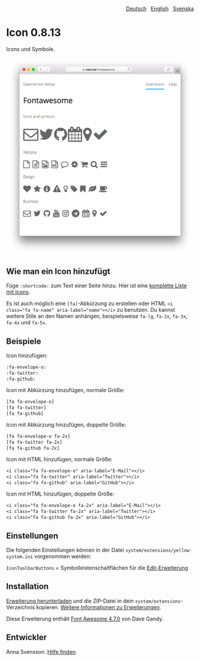<p align="right"><a href="README-de.md">Deutsch</a> &nbsp; <a href="README.md">English</a> &nbsp; <a href="README-sv.md">Svenska</a></p>

# Icon 0.8.13

Icons und Symbole.

![Bildschirmfoto](icon-screenshot.png?raw=true)

## Wie man ein Icon hinzufügt

Füge `:shortcode:` zum Text einer Seite hinzu. Hier ist eine [komplette Liste mit Icons](https://fontawesome.com/icons).

Es ist auch möglich eine `[fa]`-Abkürzung zu erstellen oder HTML `<i class="fa fa-name" aria-label="name"></i>` zu benutzen. Du kannst weitere Stile an den Namen anhängen, beispielsweise `fa-lg`, `fa-2x`, `fa-3x`, `fa-4x` und `fa-5x`.

## Beispiele

Icon hinzufügen:

    :fa-envelope-o:
    :fa-twitter:
    :fa-github:

Icon mit Abkürzung hinzufügen, normale Größe:

    [fa fa-envelope-o]
    [fa fa-twitter]
    [fa fa-github]
    
Icon mit Abkürzung hinzufügen, doppelte Größe:

    [fa fa-envelope-o fa-2x]
    [fa fa-twitter fa-2x]
    [fa fa-github fa-2x]

Icon mit HTML hinzufügen, normale Größe:

    <i class="fa fa-envelope-o" aria-label="E-Mail"></i>
    <i class="fa fa-twitter" aria-label="Twitter"></i>
    <i class="fa fa-github" aria-label="GitHub"></i>

Icon mit HTML hinzufügen, doppelte Größe:

    <i class="fa fa-envelope-o fa-2x" aria-label="E-Mail"></i>
    <i class="fa fa-twitter fa-2x" aria-label="Twitter"></i>
    <i class="fa fa-github fa-2x" aria-label="GitHub"></i>

## Einstellungen

Die folgenden Einstellungen können in der Datei `system/extensions/yellow-system.ini` vorgenommen werden:

`IconToolbarButtons` = Symbolleistenschaltflächen für die [Edit-Erweiterung](https://github.com/annaesvensson/yellow-edit/tree/main/README-de.md)  

## Installation

[Erweiterung herunterladen](https://github.com/annaesvensson/yellow-icon/archive/main.zip) und die ZIP-Datei in dein `system/extensions`-Verzeichnis kopieren. [Weitere Informationen zu Erweiterungen](https://github.com/annaesvensson/yellow-update/tree/main/README-de.md).

Diese Erweiterung enthält [Font Awesome 4.7.0](https://github.com/FortAwesome/Font-Awesome) von Dave Gandy.

## Entwickler

Anna Svensson. [Hilfe finden](https://datenstrom.se/de/yellow/help/).
